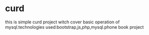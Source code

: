 # curd
this is simple curd project witch cover basic operation of mysql.technologies used:bootstrap,js,php,mysql.phone book project
